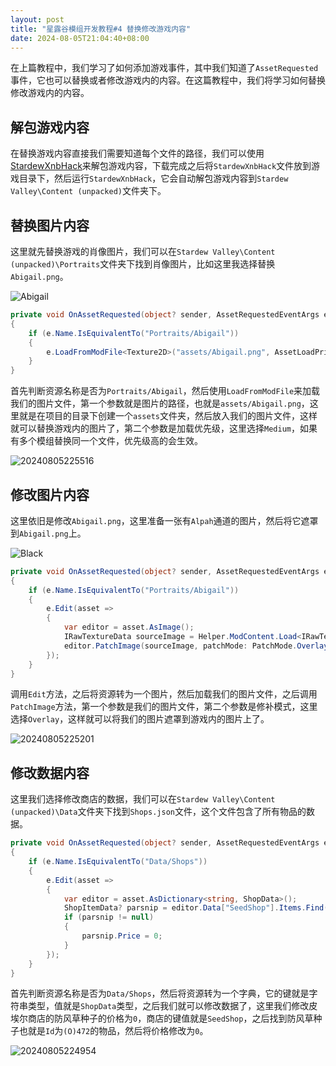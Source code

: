 ```yaml
---
layout: post
title: "星露谷模组开发教程#4 替换修改游戏内容"
date: 2024-08-05T21:04:40+08:00
---
```


在上篇教程中，我们学习了如何添加游戏事件，其中我们知道了`AssetRequested`事件，它也可以替换或者修改游戏内的内容。在这篇教程中，我们将学习如何替换修改游戏内的内容。

## 解包游戏内容

在替换游戏内容直接我们需要知道每个文件的路径，我们可以使用[StardewXnbHack](https://github.com/Pathoschild/StardewXnbHack)来解包游戏内容，下载完成之后将`StardewXnbHack`文件放到游戏目录下，然后运行`StardewXnbHack`，它会自动解包游戏内容到`Stardew Valley\Content (unpacked)`文件夹下。

## 替换图片内容

这里就先替换游戏的肖像图片，我们可以在`Stardew Valley\Content (unpacked)\Portraits`文件夹下找到肖像图片，比如这里我选择替换`Abigail.png`。

![Abigail](https://s2.loli.net/2024/08/05/xG4c7JQe3WuaDlC.png)

```csharp
private void OnAssetRequested(object? sender, AssetRequestedEventArgs e)
{
    if (e.Name.IsEquivalentTo("Portraits/Abigail"))
    {
        e.LoadFromModFile<Texture2D>("assets/Abigail.png", AssetLoadPriority.Medium);
    }
}
```

首先判断资源名称是否为`Portraits/Abigail`，然后使用`LoadFromModFile`来加载我们的图片文件，第一个参数就是图片的路径，也就是`assets/Abigail.png`，这里就是在项目的目录下创建一个`assets`文件夹，然后放入我们的图片文件，这样就可以替换游戏内的图片了，第二个参数是加载优先级，这里选择`Medium`，如果有多个模组替换同一个文件，优先级高的会生效。

![20240805225516](https://s2.loli.net/2024/08/05/TjXtDKyUYbzp2i3.png)

## 修改图片内容

这里依旧是修改`Abigail.png`，这里准备一张有`Alpah`通道的图片，然后将它遮罩到`Abigail.png`上。

![Black](https://s2.loli.net/2024/08/05/9Cvp4n2YtkasWm5.png)

```csharp
private void OnAssetRequested(object? sender, AssetRequestedEventArgs e)
{
    if (e.Name.IsEquivalentTo("Portraits/Abigail"))
    {
        e.Edit(asset =>
        {
            var editor = asset.AsImage();
            IRawTextureData sourceImage = Helper.ModContent.Load<IRawTextureData>("assets/Black.png");
            editor.PatchImage(sourceImage, patchMode: PatchMode.Overlay);
        });
    }
}
```

调用`Edit`方法，之后将资源转为一个图片，然后加载我们的图片文件，之后调用`PatchImage`方法，第一个参数是我们的图片文件，第二个参数是修补模式，这里选择`Overlay`，这样就可以将我们的图片遮罩到游戏内的图片上了。

![20240805225201](https://s2.loli.net/2024/08/05/k5iMXtWOKmJHY6B.png)

## 修改数据内容

这里我们选择修改商店的数据，我们可以在`Stardew Valley\Content (unpacked)\Data`文件夹下找到`Shops.json`文件，这个文件包含了所有物品的数据。

```csharp
private void OnAssetRequested(object? sender, AssetRequestedEventArgs e)
{
    if (e.Name.IsEquivalentTo("Data/Shops"))
    {
        e.Edit(asset =>
        {
            var editor = asset.AsDictionary<string, ShopData>();
            ShopItemData? parsnip = editor.Data["SeedShop"].Items.Find(it => it.Id == "(O)472");
            if (parsnip != null)
            {
                parsnip.Price = 0;
            }
        });
    }
}
```

首先判断资源名称是否为`Data/Shops`，然后将资源转为一个字典，它的键就是字符串类型，值就是`ShopData`类型，之后我们就可以修改数据了，这里我们修改皮埃尔商店的防风草种子的价格为`0`，商店的键值就是`SeedShop`，之后找到防风草种子也就是`Id`为`(O)472`的物品，然后将价格修改为`0`。

![20240805224954](https://s2.loli.net/2024/08/05/DN9FlEXLMk1bo4j.png)